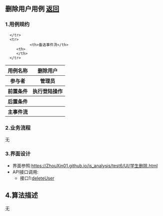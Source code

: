 ## 删除用户用例 [返回](../README.MD)

### 1.用例规约

<table>
      <tr>
			   <th>用例名称</th>
			   <th>删除用户</th>
      </tr>
      <tr>
			   <th>参与者</th>
			   <th>管理员</th>
      </tr>
      <tr>
			   <th>前置条件</th>
			   <th>执行登陆操作</th>
      </tr>
      <tr>
			   <th>后置条件</th>
			   <th></th>
      </tr>
      <tr>
			   <th>主事件流</th>
         <th >
         </th>
      </tr>
      <tr>

      </tr>
      <tr>
			   <th>备选事件流</th>
         <th>
         </th>
      </tr>
</table>

### 2.业务流程

  无

### 3.界面设计
  * 界面参照:https://ZhouXin01.github.io/is_analysis/test6/UI/学生删除.html
  * API接口调用:
    * 接口1:[deleteUser](../接口/deleteUser.md)

## 4.算法描述
  无


